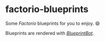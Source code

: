 # factorio-blueprints
Some *Factorio* blueprints for you to enjoy. :smile:

Blueprints are rendered with [*BlueprintBot*](https://discordbots.org/bot/310607046020169729).
